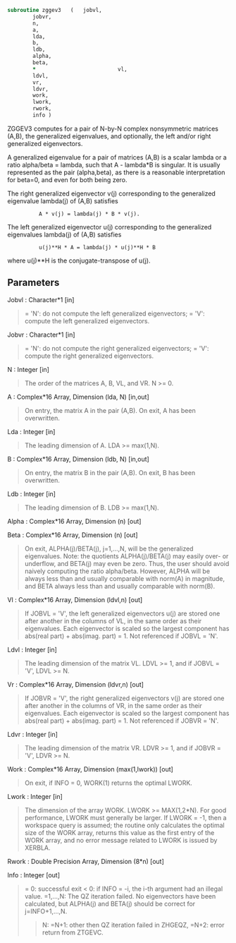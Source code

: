 ```fortran
subroutine zggev3	(	jobvl,
		jobvr,
		n,
		a,
		lda,
		b,
		ldb,
		alpha,
		beta,
		*                          vl,
		ldvl,
		vr,
		ldvr,
		work,
		lwork,
		rwork,
		info )
```

 ZGGEV3 computes for a pair of N-by-N complex nonsymmetric matrices
 (A,B), the generalized eigenvalues, and optionally, the left and/or
 right generalized eigenvectors.

 A generalized eigenvalue for a pair of matrices (A,B) is a scalar
 lambda or a ratio alpha/beta = lambda, such that A - lambda*B is
 singular. It is usually represented as the pair (alpha,beta), as
 there is a reasonable interpretation for beta=0, and even for both
 being zero.

 The right generalized eigenvector v(j) corresponding to the
 generalized eigenvalue lambda(j) of (A,B) satisfies

              A * v(j) = lambda(j) * B * v(j).

 The left generalized eigenvector u(j) corresponding to the
 generalized eigenvalues lambda(j) of (A,B) satisfies

              u(j)**H * A = lambda(j) * u(j)**H * B

 where u(j)**H is the conjugate-transpose of u(j).

## Parameters
Jobvl : Character*1 [in]
> = 'N':  do not compute the left generalized eigenvectors;
> = 'V':  compute the left generalized eigenvectors.

Jobvr : Character*1 [in]
> = 'N':  do not compute the right generalized eigenvectors;
> = 'V':  compute the right generalized eigenvectors.

N : Integer [in]
> The order of the matrices A, B, VL, and VR.  N >= 0.

A : Complex*16 Array, Dimension (lda, N) [in,out]
> On entry, the matrix A in the pair (A,B).
> On exit, A has been overwritten.

Lda : Integer [in]
> The leading dimension of A.  LDA >= max(1,N).

B : Complex*16 Array, Dimension (ldb, N) [in,out]
> On entry, the matrix B in the pair (A,B).
> On exit, B has been overwritten.

Ldb : Integer [in]
> The leading dimension of B.  LDB >= max(1,N).

Alpha : Complex*16 Array, Dimension (n) [out]

Beta : Complex*16 Array, Dimension (n) [out]
> On exit, ALPHA(j)/BETA(j), j=1,...,N, will be the
> generalized eigenvalues.
> Note: the quotients ALPHA(j)/BETA(j) may easily over- or
> underflow, and BETA(j) may even be zero.  Thus, the user
> should avoid naively computing the ratio alpha/beta.
> However, ALPHA will be always less than and usually
> comparable with norm(A) in magnitude, and BETA always less
> than and usually comparable with norm(B).

Vl : Complex*16 Array, Dimension (ldvl,n) [out]
> If JOBVL = 'V', the left generalized eigenvectors u(j) are
> stored one after another in the columns of VL, in the same
> order as their eigenvalues.
> Each eigenvector is scaled so the largest component has
> abs(real part) + abs(imag. part) = 1.
> Not referenced if JOBVL = 'N'.

Ldvl : Integer [in]
> The leading dimension of the matrix VL. LDVL >= 1, and
> if JOBVL = 'V', LDVL >= N.

Vr : Complex*16 Array, Dimension (ldvr,n) [out]
> If JOBVR = 'V', the right generalized eigenvectors v(j) are
> stored one after another in the columns of VR, in the same
> order as their eigenvalues.
> Each eigenvector is scaled so the largest component has
> abs(real part) + abs(imag. part) = 1.
> Not referenced if JOBVR = 'N'.

Ldvr : Integer [in]
> The leading dimension of the matrix VR. LDVR >= 1, and
> if JOBVR = 'V', LDVR >= N.

Work : Complex*16 Array, Dimension (max(1,lwork)) [out]
> On exit, if INFO = 0, WORK(1) returns the optimal LWORK.

Lwork : Integer [in]
> The dimension of the array WORK. LWORK >= MAX(1,2*N).
> For good performance, LWORK must generally be larger.
> If LWORK = -1, then a workspace query is assumed; the routine
> only calculates the optimal size of the WORK array, returns
> this value as the first entry of the WORK array, and no error
> message related to LWORK is issued by XERBLA.

Rwork : Double Precision Array, Dimension (8*n) [out]

Info : Integer [out]
> = 0:  successful exit
> < 0:  if INFO = -i, the i-th argument had an illegal value.
> =1,...,N:
> The QZ iteration failed.  No eigenvectors have been
> calculated, but ALPHA(j) and BETA(j) should be
> correct for j=INFO+1,...,N.
> > N:  =N+1: other then QZ iteration failed in ZHGEQZ,
> =N+2: error return from ZTGEVC.


